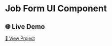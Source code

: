 # Job Form UI Component

## 🌐 Live Demo
[🔗 View Project](https://habilaris.github.io/html-assignment-6/)
